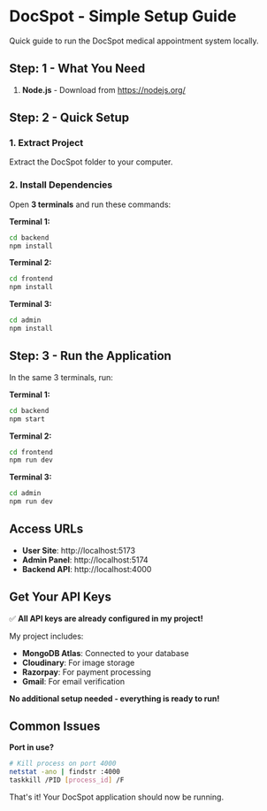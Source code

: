 # DocSpot - Simple Setup Guide

Quick guide to run the DocSpot medical appointment system locally.

##  Step: 1 - What You Need
1. **Node.js** - Download from https://nodejs.org/


## Step: 2 - Quick Setup

### 1. Extract Project
Extract the DocSpot folder to your computer.

### 2. Install Dependencies
Open **3 terminals** and run these commands:

**Terminal 1:**
```bash
cd backend
npm install
```

**Terminal 2:**
```bash
cd frontend  
npm install
```

**Terminal 3:**
```bash
cd admin
npm install
```

## Step: 3 - Run the Application

In the same 3 terminals, run:

**Terminal 1:**
```bash
cd backend
npm start
```

**Terminal 2:**
```bash
cd frontend
npm run dev
```

**Terminal 3:**
```bash
cd admin
npm run dev
```

## Access URLs
- **User Site**: http://localhost:5173
- **Admin Panel**: http://localhost:5174
- **Backend API**: http://localhost:4000


## Get Your API Keys

✅ **All API keys are already configured in my project!**

My project includes:
- **MongoDB Atlas**: Connected to your database
- **Cloudinary**: For image storage  
- **Razorpay**: For payment processing
- **Gmail**: For email verification

**No additional setup needed - everything is ready to run!**

## Common Issues

**Port in use?**
```bash
# Kill process on port 4000
netstat -ano | findstr :4000
taskkill /PID [process_id] /F
```


That's it! Your DocSpot application should now be running.